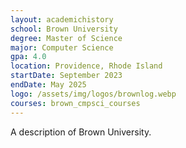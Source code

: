 ```yaml
---
layout: academichistory
school: Brown University
degree: Master of Science
major: Computer Science 
gpa: 4.0
location: Providence, Rhode Island
startDate: September 2023
endDate: May 2025
logo: /assets/img/logos/brownlog.webp
courses: brown_cmpsci_courses
---
```

A description of Brown University.